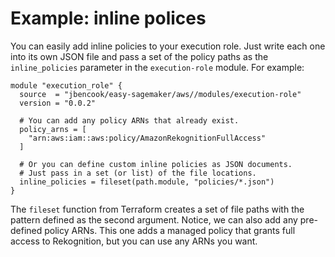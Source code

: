 # Example: inline polices

You can easily add inline policies to your execution role. Just write each one into its own JSON file and pass a set of the policy paths as the `inline_policies` parameter in the `execution-role` module. For example:

```hcl
module "execution_role" {
  source  = "jbencook/easy-sagemaker/aws//modules/execution-role"
  version = "0.0.2"

  # You can add any policy ARNs that already exist.
  policy_arns = [
    "arn:aws:iam::aws:policy/AmazonRekognitionFullAccess"
  ]

  # Or you can define custom inline policies as JSON documents.
  # Just pass in a set (or list) of the file locations.
  inline_policies = fileset(path.module, "policies/*.json")
}
```

The `fileset` function from Terraform creates a set of file paths with the pattern defined as the second argument. Notice, we can also add any pre-defined policy ARNs. This one adds a managed policy that grants full access to Rekognition, but you can use any ARNs you want.
